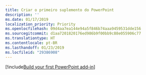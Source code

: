 ```yaml
---
title: Criar o primeiro suplemento do PowerPoint
description: ''
ms.date: 01/17/2019
localization_priority: Priority
ms.openlocfilehash: 09d4aa7ea144e94a5f846b74aaa9459531dde156
ms.sourcegitcommit: d1aa7201820176ed986b9f00bb9c88e055906c77
ms.translationtype: HT
ms.contentlocale: pt-BR
ms.lasthandoff: 01/23/2019
ms.locfileid: "29386908"
---
```

[!include[Build your first PowerPoint add-in](../includes/file-get-started-powerpoint.md)]

